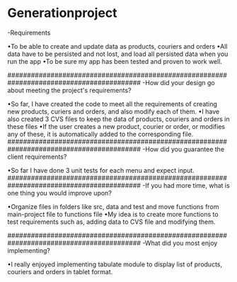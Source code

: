 # Generationproject

-Requirements

•To be able to create and update data as products, couriers and orders
•All data have to be persisted and not lost, and load all persisted data when you run the app
•To be sure my app has been tested and proven to work well.

##########################################################################################
-How did your design go about meeting the project's requirements?

•So far, I have created the code to meet all the requirements of creating new products, curiers and orders, and also modify each of them.
•I have also created 3 CVS files to keep the data of products, couriers and orders in these files
•If the user creates a new product, courier or order, or modifies any of these, it is automatically added to the corresponding file.
##########################################################################################
-How did you guarantee the client requirements?

•So far I have done 3 unit tests for each menu and expect input.
##########################################################################################
-If you had more time, what is one thing you would improve upon?

•Organize files in folders like src, data and test and move functions from main-project file to functions file
•My idea is to create more functions to test requirements such as, adding data to CVS file and modifying them.

##########################################################################################
-What did you most enjoy implementing?

•I really enjoyed implementing tabulate module to display list of products, couriers and orders in tablet format.
